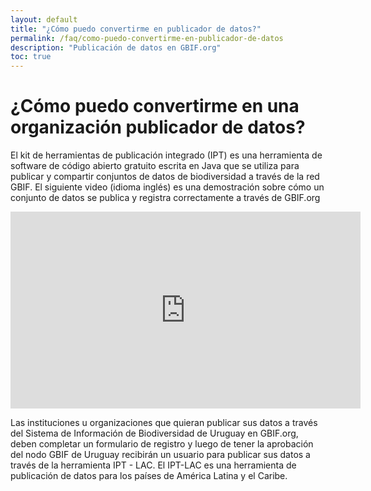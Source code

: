```yaml
---
layout: default
title: "¿Cómo puedo convertirme en publicador de datos?"
permalink: /faq/como-puedo-convertirme-en-publicador-de-datos
description: "Publicación de datos en GBIF.org"
toc: true
---
```


# ¿Cómo puedo convertirme en una organización publicador de datos?

El kit de herramientas de publicación integrado (IPT) es una herramienta de software de código abierto gratuito escrita en Java que se utiliza para publicar y compartir conjuntos de datos de biodiversidad a través de la red GBIF. El siguiente video (idioma inglés) es una demostración sobre cómo un conjunto de datos se publica y registra correctamente a través de GBIF.org


<iframe width="560" height="315" src="https://www.youtube.com/embed/eDH9IoTrMVE" title="YouTube video player" frameborder="0" allow="accelerometer; autoplay; clipboard-write; encrypted-media; gyroscope; picture-in-picture" allowfullscreen></iframe>


Las instituciones u organizaciones que quieran publicar sus datos a través del Sistema de Información de Biodiversidad de Uruguay en GBIF.org, deben completar un formulario de registro y luego de tener la aprobación del nodo GBIF de Uruguay recibirán un usuario para publicar sus datos a través de la herramienta IPT - LAC. El IPT-LAC es una herramienta de publicación de datos para los países de América Latina y el Caribe.    


